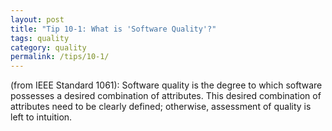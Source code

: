 ```yaml
---
layout: post
title: "Tip 10-1: What is 'Software Quality'?"
tags: quality
category: quality
permalink: /tips/10-1/
---
```



(from IEEE Standard 1061): Software quality is the degree to which software possesses a desired combination of attributes. This desired combination of attributes need to be clearly defined; otherwise, assessment of quality is left to intuition.
